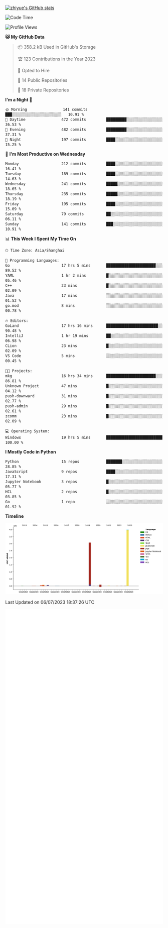 
[![zhiyue's GitHub stats](https://github-readme-stats.vercel.app/api?username=zhiyue)](https://github.com/anuraghazra/github-readme-stats&&show_icons=true)

<!--START_SECTION:waka-->
![Code Time](http://img.shields.io/badge/Code%20Time-1%2C362%20hrs%2049%20mins-blue)

![Profile Views](http://img.shields.io/badge/Profile%20Views-1-blue)

**🐱 My GitHub Data** 

> 📦 358.2 kB Used in GitHub's Storage 
 > 
> 🏆 123 Contributions in the Year 2023
 > 
> 💼 Opted to Hire
 > 
> 📜 14 Public Repositories 
 > 
> 🔑 18 Private Repositories 
 > 
**I'm a Night 🦉** 

```text
🌞 Morning                141 commits         ███░░░░░░░░░░░░░░░░░░░░░░   10.91 % 
🌆 Daytime                472 commits         █████████░░░░░░░░░░░░░░░░   36.53 % 
🌃 Evening                482 commits         █████████░░░░░░░░░░░░░░░░   37.31 % 
🌙 Night                  197 commits         ████░░░░░░░░░░░░░░░░░░░░░   15.25 % 
```
📅 **I'm Most Productive on Wednesday** 

```text
Monday                   212 commits         ████░░░░░░░░░░░░░░░░░░░░░   16.41 % 
Tuesday                  189 commits         ████░░░░░░░░░░░░░░░░░░░░░   14.63 % 
Wednesday                241 commits         █████░░░░░░░░░░░░░░░░░░░░   18.65 % 
Thursday                 235 commits         █████░░░░░░░░░░░░░░░░░░░░   18.19 % 
Friday                   195 commits         ████░░░░░░░░░░░░░░░░░░░░░   15.09 % 
Saturday                 79 commits          ██░░░░░░░░░░░░░░░░░░░░░░░   06.11 % 
Sunday                   141 commits         ███░░░░░░░░░░░░░░░░░░░░░░   10.91 % 
```


📊 **This Week I Spent My Time On** 

```text
🕑︎ Time Zone: Asia/Shanghai

💬 Programming Languages: 
Go                       17 hrs 5 mins       ██████████████████████░░░   89.52 % 
YAML                     1 hr 2 mins         █░░░░░░░░░░░░░░░░░░░░░░░░   05.46 % 
C++                      23 mins             █░░░░░░░░░░░░░░░░░░░░░░░░   02.09 % 
Java                     17 mins             ░░░░░░░░░░░░░░░░░░░░░░░░░   01.52 % 
go.mod                   8 mins              ░░░░░░░░░░░░░░░░░░░░░░░░░   00.78 % 

🔥 Editors: 
GoLand                   17 hrs 16 mins      ███████████████████████░░   90.48 % 
IntelliJ                 1 hr 19 mins        ██░░░░░░░░░░░░░░░░░░░░░░░   06.98 % 
CLion                    23 mins             █░░░░░░░░░░░░░░░░░░░░░░░░   02.09 % 
VS Code                  5 mins              ░░░░░░░░░░░░░░░░░░░░░░░░░   00.45 % 

🐱‍💻 Projects: 
mkg                      16 hrs 34 mins      ██████████████████████░░░   86.81 % 
Unknown Project          47 mins             █░░░░░░░░░░░░░░░░░░░░░░░░   04.12 % 
push-downward            31 mins             █░░░░░░░░░░░░░░░░░░░░░░░░   02.77 % 
push-admin               29 mins             █░░░░░░░░░░░░░░░░░░░░░░░░   02.61 % 
zcomm                    23 mins             █░░░░░░░░░░░░░░░░░░░░░░░░   02.09 % 

💻 Operating System: 
Windows                  19 hrs 5 mins       █████████████████████████   100.00 % 
```

**I Mostly Code in Python** 

```text
Python                   15 repos            ███████░░░░░░░░░░░░░░░░░░   28.85 % 
JavaScript               9 repos             ████░░░░░░░░░░░░░░░░░░░░░   17.31 % 
Jupyter Notebook         3 repos             █░░░░░░░░░░░░░░░░░░░░░░░░   05.77 % 
HCL                      2 repos             █░░░░░░░░░░░░░░░░░░░░░░░░   03.85 % 
Go                       1 repo              ░░░░░░░░░░░░░░░░░░░░░░░░░   01.92 % 
```



**Timeline**

![Lines of Code chart](https://raw.githubusercontent.com/zhiyue/zhiyue/main/assets/bar_graph.png)


 Last Updated on 06/07/2023 18:37:26 UTC
<!--END_SECTION:waka-->

<!-- [![Top Langs](https://github-readme-stats.vercel.app/api/top-langs/?username=zhiyue)](https://github.com/anuraghazra/github-readme-stats) -->

![](./github-metrics.svg)

